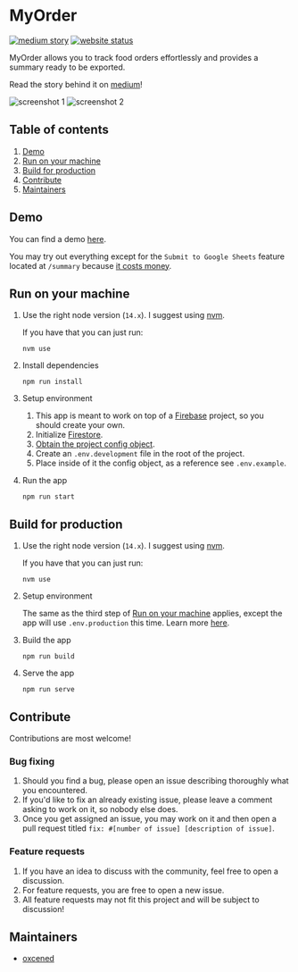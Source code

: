 # MyOrder

[![medium story](https://img.shields.io/badge/Medium-Story-%23000?logo=medium)](https://medium.com/@alen.ajam/how-i-took-control-of-my-companys-lunchtime-with-an-app-f6d70c31cb89)
[![website status](https://img.shields.io/website?url=https%3A%2F%2Fmyorderdemo-80b12.web.app%2F)](https://myorderdemo-80b12.web.app/)

MyOrder allows you to track food orders effortlessly and provides a summary ready to be exported.

Read the story behind it on [medium](https://medium.com/@alen.ajam/how-i-took-control-of-my-companys-lunchtime-with-an-app-f6d70c31cb89)!

![screenshot 1](https://miro.medium.com/max/300/1*Vk0dtrl4eHHAKmUhKkryMw.png)
![screenshot 2](https://miro.medium.com/max/300/1*XsmPd_zjpHLbfnaIt0oROw.png)

## Table of contents
1. [Demo](#demo)
1. [Run on your machine](#run-on-your-machine)
1. [Build for production](#build-for-production)
1. [Contribute](#contribute)
1. [Maintainers](#maintainers)

## Demo
You can find a demo [here](https://myorderdemo-80b12.web.app/).

You may try out everything except for the `Submit to Google Sheets` feature located at `/summary` because [it costs money](https://media.tenor.com/5Z-o3OKSPFIAAAAC/adult-swim-monkey.gif).

## Run on your machine

1. Use the right node version (`14.x`). I suggest using [nvm](https://github.com/nvm-sh/nvm).

    If you have that you can just run:

    ```
    nvm use
    ```

1. Install dependencies

    ```
    npm run install
    ```

1. Setup environment

   1. This app is meant to work on top of a [Firebase](https://firebase.google.com/) project, so you should create your own.
   1. Initialize [Firestore](https://firebase.google.com/docs/firestore/quickstart).
   1. [Obtain the project config object](https://firebase.google.com/docs/web/learn-more#config-object).
   1. Create an `.env.development` file in the root of the project.
   1. Place inside of it the config object, as a reference see `.env.example`.

1. Run the app
    ```
    npm run start
    ```
   
## Build for production
1. Use the right node version (`14.x`). I suggest using [nvm](https://github.com/nvm-sh/nvm).

   If you have that you can just run:

    ```
    nvm use
    ```

1. Setup environment
    
   The same as the third step of [Run on your machine](#run-on-your-machine) applies, except the app will use `.env.production` this time. Learn more [here](https://www.gatsbyjs.com/docs/how-to/local-development/environment-variables/).

1. Build the app
    ```
    npm run build
    ```

1. Serve the app
    ```
    npm run serve
    ```
   
## Contribute
Contributions are most welcome! 

### Bug fixing
1. Should you find a bug, please open an issue describing thoroughly what you encountered.
2. If you'd like to fix an already existing issue, please leave a comment asking to work on it, so nobody else does.
3. Once you get assigned an issue, you may work on it and then open a pull request titled `fix: #[number of issue] [description of issue]`.

### Feature requests
1. If you have an idea to discuss with the community, feel free to open a discussion.
1. For feature requests, you are free to open a new issue.
1. All feature requests may not fit this project and will be subject to discussion!

## Maintainers
- [oxcened](https://github.com/oxcened)
